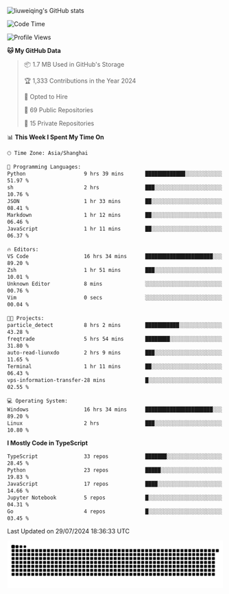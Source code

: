 ![liuweiqing's GitHub stats](https://github-readme-stats.vercel.app/api?username=14790897&show_icons=true&locale=cn&include_all_commits=true&count_private=true)

<!--START_SECTION:waka-->
![Code Time](http://img.shields.io/badge/Code%20Time-1%2C193%20hrs%2023%20mins-blue)

![Profile Views](http://img.shields.io/badge/Profile%20Views-13-blue)

**🐱 My GitHub Data** 

> 📦 1.7 MB Used in GitHub's Storage 
 > 
> 🏆 1,333 Contributions in the Year 2024
 > 
> 💼 Opted to Hire
 > 
> 📜 69 Public Repositories 
 > 
> 🔑 15 Private Repositories 
 > 
📊 **This Week I Spent My Time On** 

```text
🕑︎ Time Zone: Asia/Shanghai

💬 Programming Languages: 
Python                   9 hrs 39 mins       █████████████░░░░░░░░░░░░   51.97 % 
sh                       2 hrs               ███░░░░░░░░░░░░░░░░░░░░░░   10.76 % 
JSON                     1 hr 33 mins        ██░░░░░░░░░░░░░░░░░░░░░░░   08.41 % 
Markdown                 1 hr 12 mins        ██░░░░░░░░░░░░░░░░░░░░░░░   06.46 % 
JavaScript               1 hr 11 mins        ██░░░░░░░░░░░░░░░░░░░░░░░   06.37 % 

🔥 Editors: 
VS Code                  16 hrs 34 mins      ██████████████████████░░░   89.20 % 
Zsh                      1 hr 51 mins        ███░░░░░░░░░░░░░░░░░░░░░░   10.01 % 
Unknown Editor           8 mins              ░░░░░░░░░░░░░░░░░░░░░░░░░   00.76 % 
Vim                      0 secs              ░░░░░░░░░░░░░░░░░░░░░░░░░   00.04 % 

🐱‍💻 Projects: 
particle_detect          8 hrs 2 mins        ███████████░░░░░░░░░░░░░░   43.28 % 
freqtrade                5 hrs 54 mins       ████████░░░░░░░░░░░░░░░░░   31.80 % 
auto-read-liunxdo        2 hrs 9 mins        ███░░░░░░░░░░░░░░░░░░░░░░   11.65 % 
Terminal                 1 hr 11 mins        ██░░░░░░░░░░░░░░░░░░░░░░░   06.43 % 
vps-information-transfer-28 mins             █░░░░░░░░░░░░░░░░░░░░░░░░   02.55 % 

💻 Operating System: 
Windows                  16 hrs 34 mins      ██████████████████████░░░   89.20 % 
Linux                    2 hrs               ███░░░░░░░░░░░░░░░░░░░░░░   10.80 % 
```

**I Mostly Code in TypeScript** 

```text
TypeScript               33 repos            ███████░░░░░░░░░░░░░░░░░░   28.45 % 
Python                   23 repos            █████░░░░░░░░░░░░░░░░░░░░   19.83 % 
JavaScript               17 repos            ████░░░░░░░░░░░░░░░░░░░░░   14.66 % 
Jupyter Notebook         5 repos             █░░░░░░░░░░░░░░░░░░░░░░░░   04.31 % 
Go                       4 repos             █░░░░░░░░░░░░░░░░░░░░░░░░   03.45 % 
```




 Last Updated on 29/07/2024 18:36:33 UTC
<!--END_SECTION:waka-->

<picture>
  <source media="(prefers-color-scheme: dark)" srcset="https://raw.githubusercontent.com/14790897/14790897/output/github-contribution-grid-snake-dark.svg" />
  <source media="(prefers-color-scheme: light)" srcset="https://raw.githubusercontent.com/14790897/14790897/output/github-contribution-grid-snake.svg" />
  <img alt="github-snake" src="https://raw.githubusercontent.com/14790897/14790897/output/github-contribution-grid-snake.svg" />
</picture>
